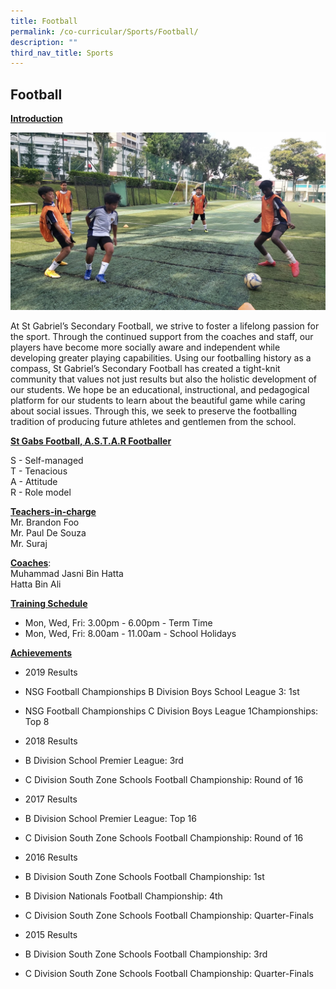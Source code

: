 ```yaml
---
title: Football
permalink: /co-curricular/Sports/Football/
description: ""
third_nav_title: Sports
---
```

## Football

**<u>Introduction</u>**

![](/images/Warm%20Up%20Activity.jpg)

At St Gabriel’s Secondary Football, we strive to foster a lifelong passion for the sport. Through the continued support from the coaches and staff, our players have become more socially aware and independent while developing greater playing capabilities. Using our footballing history as a compass, St Gabriel’s Secondary Football has created a tight-knit community that values not just results but also the holistic development of our students. We hope be an educational, instructional, and pedagogical platform for our students to learn about the beautiful game while caring about social issues. Through this, we seek to preserve the footballing tradition of producing future athletes and gentlemen from the school.

**<u>St Gabs Football, A.S.T.A.R Footballer</u>**

S - Self-managed<br>
T - Tenacious<br>
A - Attitude<br>
R - Role model

  

**<u>Teachers-in-charge</u>**<br>
Mr. Brandon Foo <br>
Mr. Paul De Souza <br>
Mr. Suraj

  

**<u>Coaches</u>**: <br>
Muhammad Jasni Bin Hatta<br>
Hatta Bin Ali

  

**<u>Training Schedule</u>**

*   Mon, Wed, Fri: 3.00pm - 6.00pm - Term Time
*   Mon, Wed, Fri: 8.00am - 11.00am - School Holidays

  

**<u>Achievements</u>**

*   2019 Results

*   NSG Football Championships B Division Boys School League 3: 1st
*   NSG Football Championships C Division Boys League 1Championships: Top 8

*   2018 Results

*   B Division School Premier League: 3rd
*   C Division South Zone Schools Football Championship: Round of 16

*   2017 Results

*   B Division School Premier League: Top 16
*   C Division South Zone Schools Football Championship: Round of 16

*   2016 Results

*   B Division South Zone Schools Football Championship: 1st
*   B Division Nationals Football Championship: 4th
*   C Division South Zone Schools Football Championship: Quarter-Finals

*   2015 Results

*   B Division South Zone Schools Football Championship: 3rd
*   C Division South Zone Schools Football Championship: Quarter-Finals